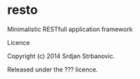 resto
=====

Minimalistic RESTfull application framework

Licence

Copyright (c) 2014 Srdjan Strbanovic.

Released under the ??? licence.
